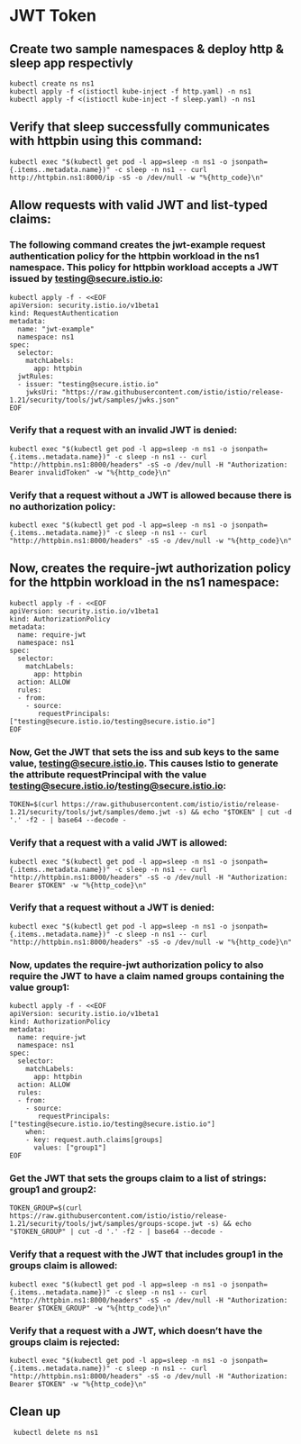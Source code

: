 # JWT Token

## Create two sample namespaces & deploy http & sleep app respectivly 

```
kubectl create ns ns1
kubectl apply -f <(istioctl kube-inject -f http.yaml) -n ns1
kubectl apply -f <(istioctl kube-inject -f sleep.yaml) -n ns1
```

## Verify that sleep successfully communicates with httpbin using this command: 
```
kubectl exec "$(kubectl get pod -l app=sleep -n ns1 -o jsonpath={.items..metadata.name})" -c sleep -n ns1 -- curl http://httpbin.ns1:8000/ip -sS -o /dev/null -w "%{http_code}\n"

```

## Allow requests with valid JWT and list-typed claims:

### The following command creates the jwt-example request authentication policy for the httpbin workload in the ns1 namespace. This policy for httpbin workload accepts a JWT issued by testing@secure.istio.io: 
```
kubectl apply -f - <<EOF
apiVersion: security.istio.io/v1beta1
kind: RequestAuthentication
metadata:
  name: "jwt-example"
  namespace: ns1
spec:
  selector:
    matchLabels:
      app: httpbin
  jwtRules:
  - issuer: "testing@secure.istio.io"
    jwksUri: "https://raw.githubusercontent.com/istio/istio/release-1.21/security/tools/jwt/samples/jwks.json"
EOF

```

### Verify that a request with an invalid JWT is denied:
```
kubectl exec "$(kubectl get pod -l app=sleep -n ns1 -o jsonpath={.items..metadata.name})" -c sleep -n ns1 -- curl "http://httpbin.ns1:8000/headers" -sS -o /dev/null -H "Authorization: Bearer invalidToken" -w "%{http_code}\n"

```

### Verify that a request without a JWT is allowed because there is no authorization policy:
```
kubectl exec "$(kubectl get pod -l app=sleep -n ns1 -o jsonpath={.items..metadata.name})" -c sleep -n ns1 -- curl "http://httpbin.ns1:8000/headers" -sS -o /dev/null -w "%{http_code}\n"

```

## Now, creates the require-jwt authorization policy for the httpbin workload in the ns1 namespace:
```
kubectl apply -f - <<EOF
apiVersion: security.istio.io/v1beta1
kind: AuthorizationPolicy
metadata:
  name: require-jwt
  namespace: ns1
spec:
  selector:
    matchLabels:
      app: httpbin
  action: ALLOW
  rules:
  - from:
    - source:
       requestPrincipals: ["testing@secure.istio.io/testing@secure.istio.io"]
EOF

```

### Now, Get the JWT that sets the iss and sub keys to the same value, testing@secure.istio.io. This causes Istio to generate the attribute requestPrincipal with the value testing@secure.istio.io/testing@secure.istio.io:
```
TOKEN=$(curl https://raw.githubusercontent.com/istio/istio/release-1.21/security/tools/jwt/samples/demo.jwt -s) && echo "$TOKEN" | cut -d '.' -f2 - | base64 --decode -

```


### Verify that a request with a valid JWT is allowed:
```
kubectl exec "$(kubectl get pod -l app=sleep -n ns1 -o jsonpath={.items..metadata.name})" -c sleep -n ns1 -- curl "http://httpbin.ns1:8000/headers" -sS -o /dev/null -H "Authorization: Bearer $TOKEN" -w "%{http_code}\n"
```

### Verify that a request without a JWT is denied:
```
kubectl exec "$(kubectl get pod -l app=sleep -n ns1 -o jsonpath={.items..metadata.name})" -c sleep -n ns1 -- curl "http://httpbin.ns1:8000/headers" -sS -o /dev/null -w "%{http_code}\n"
```



### Now, updates the require-jwt authorization policy to also require the JWT to have a claim named groups containing the value group1:
```
kubectl apply -f - <<EOF
apiVersion: security.istio.io/v1beta1
kind: AuthorizationPolicy
metadata:
  name: require-jwt
  namespace: ns1
spec:
  selector:
    matchLabels:
      app: httpbin
  action: ALLOW
  rules:
  - from:
    - source:
       requestPrincipals: ["testing@secure.istio.io/testing@secure.istio.io"]
    when:
    - key: request.auth.claims[groups]
      values: ["group1"]
EOF
```

### Get the JWT that sets the groups claim to a list of strings: group1 and group2:
```
TOKEN_GROUP=$(curl https://raw.githubusercontent.com/istio/istio/release-1.21/security/tools/jwt/samples/groups-scope.jwt -s) && echo "$TOKEN_GROUP" | cut -d '.' -f2 - | base64 --decode -
```

### Verify that a request with the JWT that includes group1 in the groups claim is allowed:
```
kubectl exec "$(kubectl get pod -l app=sleep -n ns1 -o jsonpath={.items..metadata.name})" -c sleep -n ns1 -- curl "http://httpbin.ns1:8000/headers" -sS -o /dev/null -H "Authorization: Bearer $TOKEN_GROUP" -w "%{http_code}\n"
```

### Verify that a request with a JWT, which doesn’t have the groups claim is rejected:
```
kubectl exec "$(kubectl get pod -l app=sleep -n ns1 -o jsonpath={.items..metadata.name})" -c sleep -n ns1 -- curl "http://httpbin.ns1:8000/headers" -sS -o /dev/null -H "Authorization: Bearer $TOKEN" -w "%{http_code}\n"
```


## Clean up
```
 kubectl delete ns ns1
```

